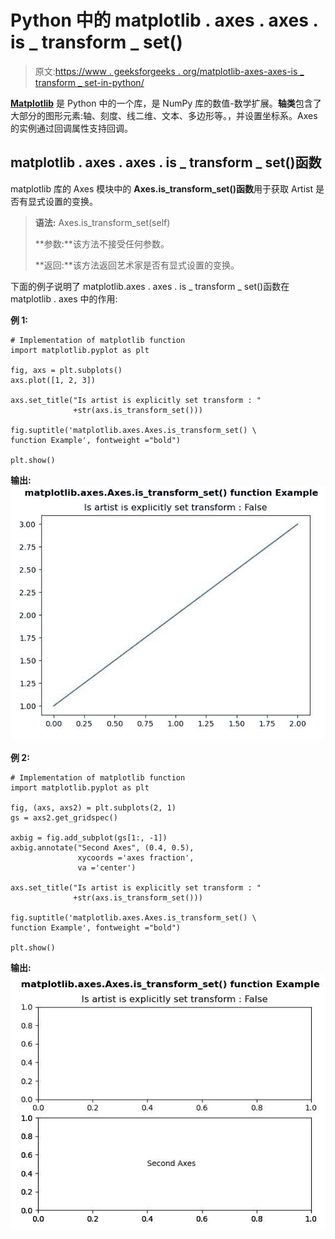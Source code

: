 # Python 中的 matplotlib . axes . axes . is _ transform _ set()

> 原文:[https://www . geeksforgeeks . org/matplotlib-axes-axes-is _ transform _ set-in-python/](https://www.geeksforgeeks.org/matplotlib-axes-axes-is_transform_set-in-python/)

**[Matplotlib](https://www.geeksforgeeks.org/python-introduction-matplotlib/)** 是 Python 中的一个库，是 NumPy 库的数值-数学扩展。**轴类**包含了大部分的图形元素:轴、刻度、线二维、文本、多边形等。，并设置坐标系。Axes 的实例通过回调属性支持回调。

## matplotlib . axes . axes . is _ transform _ set()函数

matplotlib 库的 Axes 模块中的 **Axes.is_transform_set()函数**用于获取 Artist 是否有显式设置的变换。

> **语法:** Axes.is_transform_set(self)
> 
> **参数:**该方法不接受任何参数。
> 
> **返回:**该方法返回艺术家是否有显式设置的变换。

下面的例子说明了 matplotlib.axes . axes . is _ transform _ set()函数在 matplotlib . axes 中的作用:

**例 1:**

```
# Implementation of matplotlib function
import matplotlib.pyplot as plt

fig, axs = plt.subplots()
axs.plot([1, 2, 3])

axs.set_title("Is artist is explicitly set transform : "
              +str(axs.is_transform_set()))

fig.suptitle('matplotlib.axes.Axes.is_transform_set() \
function Example', fontweight ="bold")

plt.show()
```

**输出:**
![](img/62ce15ad09bf1e946bee6af553dbcf4f.png)

**例 2:**

```
# Implementation of matplotlib function
import matplotlib.pyplot as plt

fig, (axs, axs2) = plt.subplots(2, 1)
gs = axs2.get_gridspec()

axbig = fig.add_subplot(gs[1:, -1])
axbig.annotate("Second Axes", (0.4, 0.5),
               xycoords ='axes fraction',
               va ='center')

axs.set_title("Is artist is explicitly set transform : "
              +str(axs.is_transform_set()))

fig.suptitle('matplotlib.axes.Axes.is_transform_set() \
function Example', fontweight ="bold")

plt.show()
```

**输出:**
![](img/7531e0278fff579de00273aa0fae4bbe.png)